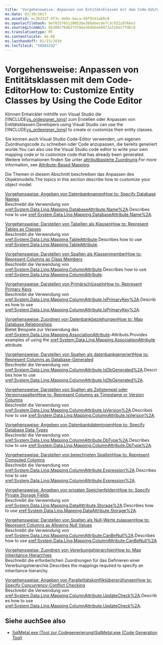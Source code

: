 ```yaml
---
title: 'Vorgehensweise: Anpassen von Entitätsklassen mit dem Code-Editor'
ms.date: 03/30/2017
ms.assetid: ec28332f-9f3c-4e0a-baca-60f9141a68c0
ms.openlocfilehash: bef835765120052be388abecde7c3c932c0766e3
ms.sourcegitcommit: 6b308cf6d627d78ee36dbbae8972a310ac7fd6c8
ms.translationtype: MT
ms.contentlocale: de-DE
ms.lasthandoff: 01/23/2019
ms.locfileid: "54583232"
---
```

# <a name="how-to-customize-entity-classes-by-using-the-code-editor"></a><span data-ttu-id="c3fc9-102">Vorgehensweise: Anpassen von Entitätsklassen mit dem Code-Editor</span><span class="sxs-lookup"><span data-stu-id="c3fc9-102">How to: Customize Entity Classes by Using the Code Editor</span></span>
<span data-ttu-id="c3fc9-103">Können Entwickler mithilfe von Visual Studio die [!INCLUDE[vs_ordesigner_long](../../../../../../includes/vs-ordesigner-long-md.md)] zum Erstellen oder Anpassen von Entitätsklassen.</span><span class="sxs-lookup"><span data-stu-id="c3fc9-103">Developers using Visual Studio can use the [!INCLUDE[vs_ordesigner_long](../../../../../../includes/vs-ordesigner-long-md.md)] to create or customize their entity classes.</span></span>  
  
 <span data-ttu-id="c3fc9-104">Sie können auch Visual Studio Code-Editor verwenden, um eigenen Zuordnungscode zu schreiben oder Code anzupassen, die bereits generiert wurde.</span><span class="sxs-lookup"><span data-stu-id="c3fc9-104">You can also use the Visual Studio code editor to write your own mapping code or to customize code that has already been generated.</span></span> <span data-ttu-id="c3fc9-105">Weitere Informationen finden Sie unter [attributbasierte Zuordnung](../../../../../../docs/framework/data/adonet/sql/linq/attribute-based-mapping.md).</span><span class="sxs-lookup"><span data-stu-id="c3fc9-105">For more information, see [Attribute-Based Mapping](../../../../../../docs/framework/data/adonet/sql/linq/attribute-based-mapping.md).</span></span>  
  
 <span data-ttu-id="c3fc9-106">Die Themen in diesem Abschnitt beschreiben das Anpassen des Objektmodells.</span><span class="sxs-lookup"><span data-stu-id="c3fc9-106">The topics in this section describe how to customize your object model.</span></span>  
  
 [<span data-ttu-id="c3fc9-107">Vorgehensweise: Angeben von Datenbanknamen</span><span class="sxs-lookup"><span data-stu-id="c3fc9-107">How to: Specify Database Names</span></span>](../../../../../../docs/framework/data/adonet/sql/linq/how-to-specify-database-names.md)  
 <span data-ttu-id="c3fc9-108">Beschreibt die Verwendung von <xref:System.Data.Linq.Mapping.DatabaseAttribute.Name%2A>.</span><span class="sxs-lookup"><span data-stu-id="c3fc9-108">Describes how to use <xref:System.Data.Linq.Mapping.DatabaseAttribute.Name%2A>.</span></span>  
  
 [<span data-ttu-id="c3fc9-109">Vorgehensweise: Darstellen von Tabellen als Klassen</span><span class="sxs-lookup"><span data-stu-id="c3fc9-109">How to: Represent Tables as Classes</span></span>](../../../../../../docs/framework/data/adonet/sql/linq/how-to-represent-tables-as-classes.md)  
 <span data-ttu-id="c3fc9-110">Beschreibt die Verwendung von <xref:System.Data.Linq.Mapping.TableAttribute>.</span><span class="sxs-lookup"><span data-stu-id="c3fc9-110">Describes how to use <xref:System.Data.Linq.Mapping.TableAttribute>.</span></span>  
  
 [<span data-ttu-id="c3fc9-111">Vorgehensweise: Darstellen von Spalten als Klassenmember</span><span class="sxs-lookup"><span data-stu-id="c3fc9-111">How to: Represent Columns as Class Members</span></span>](../../../../../../docs/framework/data/adonet/sql/linq/how-to-represent-columns-as-class-members.md)  
 <span data-ttu-id="c3fc9-112">Beschreibt die Verwendung von <xref:System.Data.Linq.Mapping.ColumnAttribute>.</span><span class="sxs-lookup"><span data-stu-id="c3fc9-112">Describes how to use <xref:System.Data.Linq.Mapping.ColumnAttribute>.</span></span>  
  
 [<span data-ttu-id="c3fc9-113">Vorgehensweise: Darstellen von Primärschlüsseln</span><span class="sxs-lookup"><span data-stu-id="c3fc9-113">How to: Represent Primary Keys</span></span>](../../../../../../docs/framework/data/adonet/sql/linq/how-to-represent-primary-keys.md)  
 <span data-ttu-id="c3fc9-114">Beschreibt die Verwendung von <xref:System.Data.Linq.Mapping.ColumnAttribute.IsPrimaryKey%2A>.</span><span class="sxs-lookup"><span data-stu-id="c3fc9-114">Describes how to use <xref:System.Data.Linq.Mapping.ColumnAttribute.IsPrimaryKey%2A>.</span></span>  
  
 [<span data-ttu-id="c3fc9-115">Vorgehensweise: Zuordnen von Datenbankbeziehungen</span><span class="sxs-lookup"><span data-stu-id="c3fc9-115">How to: Map Database Relationships</span></span>](../../../../../../docs/framework/data/adonet/sql/linq/how-to-map-database-relationships.md)  
 <span data-ttu-id="c3fc9-116">Bietet Beispiele zur Verwendung des <xref:System.Data.Linq.Mapping.AssociationAttribute>-Attributs.</span><span class="sxs-lookup"><span data-stu-id="c3fc9-116">Provides examples of using the <xref:System.Data.Linq.Mapping.AssociationAttribute> attribute.</span></span>  
  
 [<span data-ttu-id="c3fc9-117">Vorgehensweise: Darstellen von Spalten als datenbankgeneriert</span><span class="sxs-lookup"><span data-stu-id="c3fc9-117">How to: Represent Columns as Database-Generated</span></span>](../../../../../../docs/framework/data/adonet/sql/linq/how-to-represent-columns-as-database-generated.md)  
 <span data-ttu-id="c3fc9-118">Beschreibt die Verwendung von <xref:System.Data.Linq.Mapping.ColumnAttribute.IsDbGenerated%2A>.</span><span class="sxs-lookup"><span data-stu-id="c3fc9-118">Describes how to use <xref:System.Data.Linq.Mapping.ColumnAttribute.IsDbGenerated%2A>.</span></span>  
  
 [<span data-ttu-id="c3fc9-119">Vorgehensweise: Darstellen von Spalten als Zeitstempel oder Versionsspalten</span><span class="sxs-lookup"><span data-stu-id="c3fc9-119">How to: Represent Columns as Timestamp or Version Columns</span></span>](../../../../../../docs/framework/data/adonet/sql/linq/how-to-represent-columns-as-timestamp-or-version-columns.md)  
 <span data-ttu-id="c3fc9-120">Beschreibt die Verwendung von <xref:System.Data.Linq.Mapping.ColumnAttribute.IsVersion%2A>.</span><span class="sxs-lookup"><span data-stu-id="c3fc9-120">Describes how to use <xref:System.Data.Linq.Mapping.ColumnAttribute.IsVersion%2A>.</span></span>  
  
 [<span data-ttu-id="c3fc9-121">Vorgehensweise: Angeben von Datenbankdatentypen</span><span class="sxs-lookup"><span data-stu-id="c3fc9-121">How to: Specify Database Data Types</span></span>](../../../../../../docs/framework/data/adonet/sql/linq/how-to-specify-database-data-types.md)  
 <span data-ttu-id="c3fc9-122">Beschreibt die Verwendung von <xref:System.Data.Linq.Mapping.ColumnAttribute.DbType%2A>.</span><span class="sxs-lookup"><span data-stu-id="c3fc9-122">Describes how to use <xref:System.Data.Linq.Mapping.ColumnAttribute.DbType%2A>.</span></span>  
  
 [<span data-ttu-id="c3fc9-123">Vorgehensweise: Darstellen von berechneten Spalten</span><span class="sxs-lookup"><span data-stu-id="c3fc9-123">How to: Represent Computed Columns</span></span>](../../../../../../docs/framework/data/adonet/sql/linq/how-to-represent-computed-columns.md)  
 <span data-ttu-id="c3fc9-124">Beschreibt die Verwendung von <xref:System.Data.Linq.Mapping.ColumnAttribute.Expression%2A>.</span><span class="sxs-lookup"><span data-stu-id="c3fc9-124">Describes how to use <xref:System.Data.Linq.Mapping.ColumnAttribute.Expression%2A>.</span></span>  
  
 [<span data-ttu-id="c3fc9-125">Vorgehensweise: Angeben von privaten Speicherfeldern</span><span class="sxs-lookup"><span data-stu-id="c3fc9-125">How to: Specify Private Storage Fields</span></span>](../../../../../../docs/framework/data/adonet/sql/linq/how-to-specify-private-storage-fields.md)  
 <span data-ttu-id="c3fc9-126">Beschreibt die Verwendung von <xref:System.Data.Linq.Mapping.DataAttribute.Storage%2A>.</span><span class="sxs-lookup"><span data-stu-id="c3fc9-126">Describes how to use <xref:System.Data.Linq.Mapping.DataAttribute.Storage%2A>.</span></span>  
  
 [<span data-ttu-id="c3fc9-127">Vorgehensweise: Darstellen von Spalten als Null-Werte zulassen</span><span class="sxs-lookup"><span data-stu-id="c3fc9-127">How to: Represent Columns as Allowing Null Values</span></span>](../../../../../../docs/framework/data/adonet/sql/linq/how-to-represent-columns-as-allowing-null-values.md)  
 <span data-ttu-id="c3fc9-128">Beschreibt die Verwendung von <xref:System.Data.Linq.Mapping.ColumnAttribute.CanBeNull%2A>.</span><span class="sxs-lookup"><span data-stu-id="c3fc9-128">Describes how to use <xref:System.Data.Linq.Mapping.ColumnAttribute.CanBeNull%2A>.</span></span>  
  
 [<span data-ttu-id="c3fc9-129">Vorgehensweise: Zuordnen von Vererbungshierarchien</span><span class="sxs-lookup"><span data-stu-id="c3fc9-129">How to: Map Inheritance Hierarchies</span></span>](../../../../../../docs/framework/data/adonet/sql/linq/how-to-map-inheritance-hierarchies.md)  
 <span data-ttu-id="c3fc9-130">Beschreibt die erforderlichen Zuordnungen für das Definieren einer Vererbungshierarchie.</span><span class="sxs-lookup"><span data-stu-id="c3fc9-130">Describes the mappings required to specify an inheritance hierarchy.</span></span>  
  
 [<span data-ttu-id="c3fc9-131">Vorgehensweise: Angeben von Parallelitätskonfliktüberprüfungen</span><span class="sxs-lookup"><span data-stu-id="c3fc9-131">How to: Specify Concurrency-Conflict Checking</span></span>](../../../../../../docs/framework/data/adonet/sql/linq/how-to-specify-concurrency-conflict-checking.md)  
 <span data-ttu-id="c3fc9-132">Beschreibt die Verwendung von <xref:System.Data.Linq.Mapping.ColumnAttribute.UpdateCheck%2A>.</span><span class="sxs-lookup"><span data-stu-id="c3fc9-132">Describes how to use <xref:System.Data.Linq.Mapping.ColumnAttribute.UpdateCheck%2A>.</span></span>  
  
## <a name="see-also"></a><span data-ttu-id="c3fc9-133">Siehe auch</span><span class="sxs-lookup"><span data-stu-id="c3fc9-133">See also</span></span>
- [<span data-ttu-id="c3fc9-134">SqlMetal.exe (Tool zur Codegenerierung)</span><span class="sxs-lookup"><span data-stu-id="c3fc9-134">SqlMetal.exe (Code Generation Tool)</span></span>](../../../../../../docs/framework/tools/sqlmetal-exe-code-generation-tool.md)
